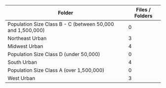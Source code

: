 | Folder                                                     |   Files / Folders |
|------------------------------------------------------------|-------------------|
| Population Size Class B - C (between 50,000 and 1,500,000) |                 0 |
| Northeast Urban                                            |                 3 |
| Midwest Urban                                              |                 4 |
| Population Size Class D (under 50,000)                     |                 0 |
| South Urban                                                |                 4 |
| Population Size Class A (over 1,500,000)                   |                 0 |
| West Urban                                                 |                 3 |